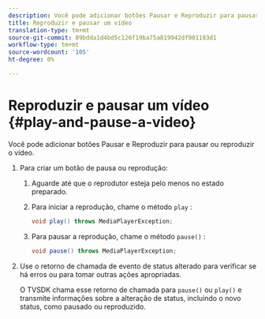 ```yaml
---
description: Você pode adicionar botões Pausar e Reproduzir para pausar ou reproduzir o vídeo.
title: Reproduzir e pausar um vídeo
translation-type: tm+mt
source-git-commit: 89bdda1d4bd5c126f19ba75a819942df901183d1
workflow-type: tm+mt
source-wordcount: '105'
ht-degree: 0%

---
```



# Reproduzir e pausar um vídeo {#play-and-pause-a-video}

Você pode adicionar botões Pausar e Reproduzir para pausar ou reproduzir o vídeo.

1. Para criar um botão de pausa ou reprodução:
   1. Aguarde até que o reprodutor esteja pelo menos no estado preparado.
   1. Para iniciar a reprodução, chame o método `play` :

      ```java
      void play() throws MediaPlayerException;
      ```

   1. Para pausar a reprodução, chame o método `pause()` :

      ```java
      void pause() throws MediaPlayerException;
      ```

1. Use o retorno de chamada de evento de status alterado para verificar se há erros ou para tomar outras ações apropriadas.

   O TVSDK chama esse retorno de chamada para `pause()` ou `play()` e transmite informações sobre a alteração de status, incluindo o novo status, como pausado ou reproduzido.
